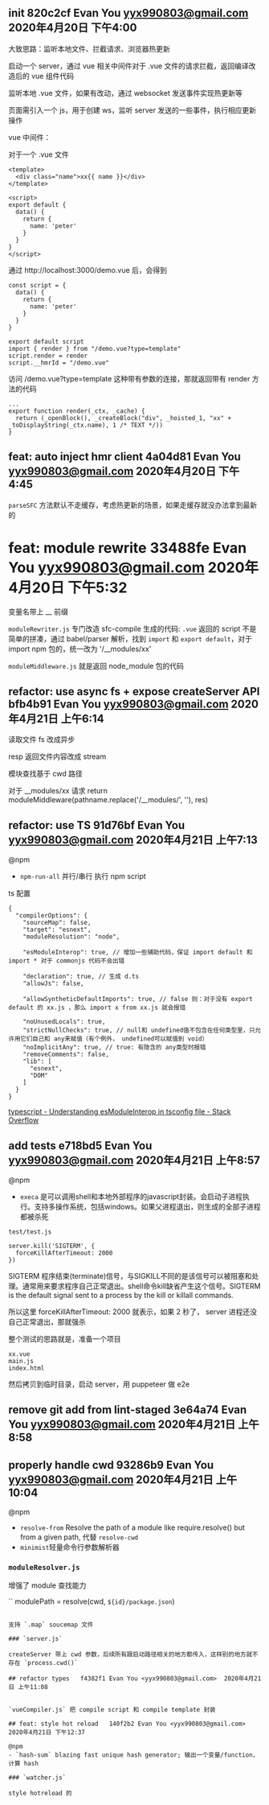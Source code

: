## init	820c2cf	Evan You <yyx990803@gmail.com>	2020年4月20日 下午4:00

大致思路：监听本地文件、拦截请求、浏览器热更新

启动一个 server，通过 vue 相关中间件对于 .vue 文件的请求拦截，返回编译改造后的 vue 组件代码

监听本地 .vue 文件，如果有改动，通过 websocket 发送事件实现热更新等

页面需引入一个 js，用于创建 ws，监听 server 发送的一些事件，执行相应更新操作


vue 中间件：

对于一个 .vue 文件
```
<template>
  <div class="name">xx{{ name }}</div>
</template>

<script>
export default {
  data() {
    return { 
      name: 'peter'
    }
  }
}
</script>

```

通过 http://localhost:3000/demo.vue 后，会得到

```
const script = {
  data() {
    return { 
      name: 'peter'
    }
  }
}

export default script
import { render } from "/demo.vue?type=template"
script.render = render
script.__hmrId = "/demo.vue"
```

访问 /demo.vue?type=template 这种带有参数的连接，那就返回带有 render 方法的代码

```
...
export function render(_ctx, _cache) {
  return (_openBlock(), _createBlock("div", _hoisted_1, "xx" + _toDisplayString(_ctx.name), 1 /* TEXT */))
}
```

## feat: auto inject hmr client	4a04d81	Evan You <yyx990803@gmail.com>	2020年4月20日 下午4:45

`parseSFC` 方法默认不走缓存，考虑热更新的场景，如果走缓存就没办法拿到最新的

# feat: module rewrite	33488fe	Evan You <yyx990803@gmail.com>	2020年4月20日 下午5:32

变量名带上 __ 前缀

`moduleRewriter.js` 专门改造 sfc-compile 生成的代码:
`.vue` 返回的 script 不是简单的拼凑，通过 babel/parser 解析，找到 `import` 和 `export default`，对于 import npm 包的，统一改为 '/__modules/xx'

`moduleMiddleware.js` 就是返回 node_module 包的代码

## refactor: use async fs + expose createServer API	bfb4b91	Evan You <yyx990803@gmail.com>	2020年4月21日 上午6:14

读取文件 fs 改成异步

resp 返回文件内容改成 stream

模块查找基于 cwd 路径

对于 __modules/xx 请求 return moduleMiddleware(pathname.replace('/__modules/', ''), res)

## refactor: use TS	91d76bf	Evan You <yyx990803@gmail.com>	2020年4月21日 上午7:13

@npm
- `npm-run-all` 并行/串行 执行 npm script

ts 配置
```
{
  "compilerOptions": {
    "sourceMap": false,
    "target": "esnext",
    "moduleResolution": "node",
    
    "esModuleInterop": true, // 增加一些辅助代码，保证 import default 和 import * 对于 commonjs 代码不会出错
    
    "declaration": true, // 生成 d.ts
    "allowJs": false,
    
    "allowSyntheticDefaultImports": true, // false 则：对于没有 export default 的 xx.js ，那么 import x from xx.js 就会报错
    
    "noUnusedLocals": true,
    "strictNullChecks": true, // null和 undefined值不包含在任何类型里，只允许用它们自己和 any来赋值（有个例外， undefined可以赋值到 void）
    "noImplicitAny": true, // true: 有隐含的 any类型时报错
    "removeComments": false,
    "lib": [
      "esnext",
      "DOM"
    ]
  }
}
```
[typescript - Understanding esModuleInterop in tsconfig file - Stack Overflow](https://stackoverflow.com/questions/56238356/understanding-esmoduleinterop-in-tsconfig-file)

## add tests	e718bd5	Evan You <yyx990803@gmail.com>	2020年4月21日 上午8:57

@npm
- `execa` 是可以调用shell和本地外部程序的javascript封装。会启动子进程执行。支持多操作系统，包括windows。如果父进程退出，则生成的全部子进程都被杀死



`test/test.js`
```
server.kill('SIGTERM', {
  forceKillAfterTimeout: 2000
})
```
SIGTERM 程序结束(terminate)信号，与SIGKILL不同的是该信号可以被阻塞和处理。通常用来要求程序自己正常退出。shell命令kill缺省产生这个信号。SIGTERM is the default signal sent to a process by the kill or killall commands.

所以这里 forceKillAfterTimeout: 2000 就表示，如果 2 秒了， server 进程还没自己正常退出，那就强杀

整个测试的思路就是，准备一个项目
```
xx.vue
main.js
index.html
```
然后拷贝到临时目录，启动 server，用 puppeteer 做 e2e

## remove git add from lint-staged	3e64a74	Evan You <yyx990803@gmail.com>	2020年4月21日 上午8:58

## properly handle cwd	93286b9	Evan You <yyx990803@gmail.com>	2020年4月21日 上午10:04

@npm
- `resolve-from` Resolve the path of a module like require.resolve() but from a given path, 代替 `resolve-cwd`
- `minimist`轻量命令行参数解析器

### `moduleResolver.js`

增强了  module 查找能力

``
modulePath = resolve(cwd, `${id}/package.json`)
```

支持 `.map` soucemap 文件

### `server.js`

createServer 带上 cwd 参数，后续所有跟启动路径相关的地方都传入，这样别的地方就不存在 `process.cwd()`

## refactor types	f4382f1	Evan You <yyx990803@gmail.com>	2020年4月21日 上午11:08


`vueCompiler.js` 把 compile script 和 compile template 封装

## feat: style hot reload	140f2b2	Evan You <yyx990803@gmail.com>	2020年4月21日 下午12:37

@npm
- `hash-sum` blazing fast unique hash generator; 输出一个变量/function，计算 hash

### `watcher.js`

style hotreload 的




